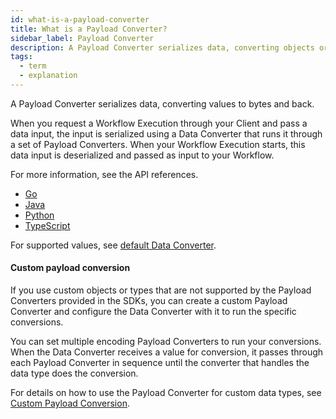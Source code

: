 ```yaml
---
id: what-is-a-payload-converter
title: What is a Payload Converter?
sidebar_label: Payload Converter
description: A Payload Converter serializes data, converting objects or values to bytes and back.
tags:
  - term
  - explanation
---
```


A Payload Converter serializes data, converting values to bytes and back.

When you request a Workflow Execution through your Client and pass a data input, the input is serialized using a Data Converter that runs it through a set of Payload Converters.
When your Workflow Execution starts, this data input is deserialized and passed as input to your Workflow.

For more information, see the API references.

- [Go](https://pkg.go.dev/go.temporal.io/sdk/converter#PayloadConverter)
- [Java](https://www.javadoc.io/doc/io.temporal/temporal-sdk/latest/io/temporal/common/converter/PayloadConverter.html)
- [Python](https://python.temporal.io/temporalio.converter.PayloadConverter.html)
- [TypeScript](https://typescript.temporal.io/api/interfaces/common.PayloadConverter)

For supported values, see [default Data Converter](/dataconversion#default-data-converter).

#### Custom payload conversion

If you use custom objects or types that are not supported by the Payload Converters provided in the SDKs, you can create a custom Payload Converter and configure the Data Converter with it to run the specific conversions.

You can set multiple encoding Payload Converters to run your conversions.
When the Data Converter receives a value for conversion, it passes through each Payload Converter in sequence until the converter that handles the data type does the conversion.

For details on how to use the Payload Converter for custom data types, see [Custom Payload Conversion](/app-dev-context/custom-payload-conversion).
